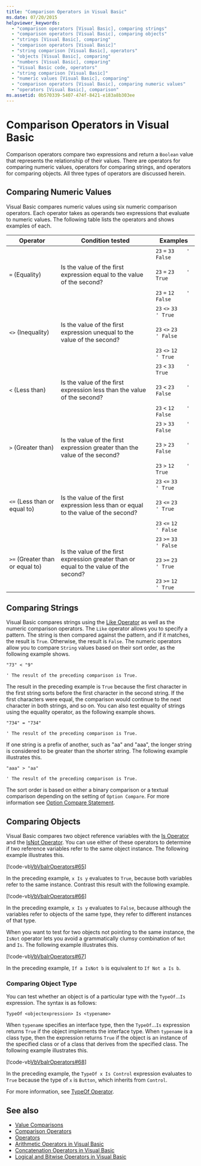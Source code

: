 ```yaml
---
title: "Comparison Operators in Visual Basic"
ms.date: 07/20/2015
helpviewer_keywords: 
  - "comparison operators [Visual Basic], comparing strings"
  - "comparison operators [Visual Basic], comparing objects"
  - "strings [Visual Basic], comparing"
  - "comparison operators [Visual Basic]"
  - "string comparison [Visual Basic], operators"
  - "objects [Visual Basic], comparing"
  - "numbers [Visual Basic], comparing"
  - "Visual Basic code, operators"
  - "string comparison [Visual Basic]"
  - "numeric values [Visual Basic], comparing"
  - "comparison operators [Visual Basic], comparing numeric values"
  - "operators [Visual Basic], comparison"
ms.assetid: 0b570339-5407-474f-8421-e183a8b303ee
---
```

# Comparison Operators in Visual Basic
Comparison operators compare two expressions and return a `Boolean` value that represents the relationship of their values. There are operators for comparing numeric values, operators for comparing strings, and operators for comparing objects. All three types of operators are discussed herein.  
  
## Comparing Numeric Values  
 Visual Basic compares numeric values using six numeric comparison operators. Each operator takes as operands two expressions that evaluate to numeric values. The following table lists the operators and shows examples of each.  
  
|Operator|Condition tested|Examples|  
|--------------|----------------------|--------------|  
|`=` (Equality)|Is the value of the first expression equal to the value of the second?|`23`   `=`   `33    ' False`<br /><br /> `23`   `=`   `23    ' True`<br /><br /> `23`   `=`   `12    ' False`|  
|`<>` (Inequality)|Is the value of the first expression unequal to the value of the second?|`23`   `<>`   `33    ' True`<br /><br /> `23`   `<>`   `23    ' False`<br /><br /> `23`   `<>`   `12    ' True`|  
|`<` (Less than)|Is the value of the first expression less than the value of the second?|`23`   `<`   `33    ' True`<br /><br /> `23`   `<`   `23    ' False`<br /><br /> `23`   `<`   `12    ' False`|  
|`>` (Greater than)|Is the value of the first expression greater than the value of the second?|`23`   `>`   `33    ' False`<br /><br /> `23`   `>`   `23    ' False`<br /><br /> `23`   `>`   `12    ' True`|  
|`<=` (Less than or equal to)|Is the value of the first expression less than or equal to the value of the second?|`23`   `<=`   `33    ' True`<br /><br /> `23`   `<=`   `23    ' True`<br /><br /> `23`   `<=`   `12    ' False`|  
|`>=` (Greater than or equal to)|Is the value of the first expression greater than or equal to the value of the second?|`23`   `>=`   `33    ' False`<br /><br /> `23`   `>=`   `23    ' True`<br /><br /> `23`   `>=`   `12    ' True`|  
  
## Comparing Strings  
 Visual Basic compares strings using the [Like Operator](../../../../visual-basic/language-reference/operators/like-operator.md) as well as the numeric comparison operators. The `Like` operator allows you to specify a pattern. The string is then compared against the pattern, and if it matches, the result is `True`. Otherwise, the result is `False`. The numeric operators allow you to compare `String` values based on their sort order, as the following example shows.  
  
 `"73" < "9"`  
  
 `' The result of the preceding comparison is True.`  
  
 The result in the preceding example is `True` because the first character in the first string sorts before the first character in the second string. If the first characters were equal, the comparison would continue to the next character in both strings, and so on. You can also test equality of strings using the equality operator, as the following example shows.  
  
 `"734" = "734"`  
  
 `' The result of the preceding comparison is True.`  
  
 If one string is a prefix of another, such as "aa" and "aaa", the longer string is considered to be greater than the shorter string. The following example illustrates this.  
  
 `"aaa" > "aa"`  
  
 `' The result of the preceding comparison is True.`  
  
 The sort order is based on either a binary comparison or a textual comparison depending on the setting of `Option Compare`. For more information see [Option Compare Statement](../../../../visual-basic/language-reference/statements/option-compare-statement.md).  
  
## Comparing Objects  
 Visual Basic compares two object reference variables with the [Is Operator](../../../../visual-basic/language-reference/operators/is-operator.md) and the [IsNot Operator](../../../../visual-basic/language-reference/operators/isnot-operator.md). You can use either of these operators to determine if two reference variables refer to the same object instance. The following example illustrates this.  
  
 [!code-vb[VbVbalrOperators#65](../../../../visual-basic/language-reference/operators/codesnippet/VisualBasic/comparison-operators_1.vb)]  
  
 In the preceding example, `x Is y` evaluates to `True`, because both variables refer to the same instance. Contrast this result with the following example.  
  
 [!code-vb[VbVbalrOperators#66](../../../../visual-basic/language-reference/operators/codesnippet/VisualBasic/comparison-operators_2.vb)]  
  
 In the preceding example, `x Is y` evaluates to `False`, because although the variables refer to objects of the same type, they refer to different instances of that type.  
  
 When you want to test for two objects not pointing to the same instance, the `IsNot` operator lets you avoid a grammatically clumsy combination of `Not` and `Is`. The following example illustrates this.  
  
 [!code-vb[VbVbalrOperators#67](../../../../visual-basic/language-reference/operators/codesnippet/VisualBasic/comparison-operators_3.vb)]  
  
 In the preceding example, `If a IsNot b` is equivalent to `If Not a Is b`.  
  
### Comparing Object Type  
 You can test whether an object is of a particular type with the `TypeOf`...`Is` expression. The syntax is as follows:  
  
 `TypeOf <objectexpression> Is <typename>`  
  
 When `typename` specifies an interface type, then the `TypeOf`...`Is` expression returns `True` if the object implements the interface type. When `typename` is a class type, then the expression returns `True` if the object is an instance of the specified class or of a class that derives from the specified class. The following example illustrates this.  
  
 [!code-vb[VbVbalrOperators#68](../../../../visual-basic/language-reference/operators/codesnippet/VisualBasic/comparison-operators_4.vb)]  
  
 In the preceding example, the `TypeOf x Is Control` expression evaluates to `True` because the type of `x` is `Button`, which inherits from `Control`.  
  
 For more information, see [TypeOf Operator](../../../../visual-basic/language-reference/operators/typeof-operator.md).  
  
## See also
- [Value Comparisons](../../../../visual-basic/programming-guide/language-features/operators-and-expressions/value-comparisons.md)
- [Comparison Operators](../../../../visual-basic/language-reference/operators/comparison-operators.md)
- [Operators](../../../../visual-basic/language-reference/operators/index.md)
- [Arithmetic Operators in Visual Basic](../../../../visual-basic/programming-guide/language-features/operators-and-expressions/arithmetic-operators.md)
- [Concatenation Operators in Visual Basic](../../../../visual-basic/programming-guide/language-features/operators-and-expressions/concatenation-operators.md)
- [Logical and Bitwise Operators in Visual Basic](../../../../visual-basic/programming-guide/language-features/operators-and-expressions/logical-and-bitwise-operators.md)
